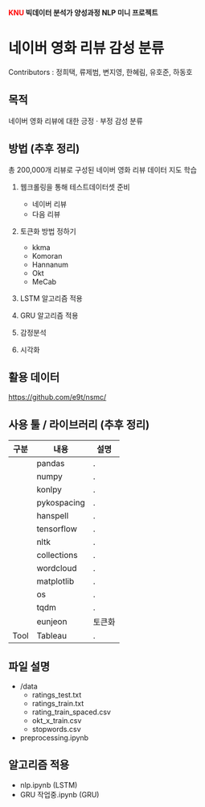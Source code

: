 <b><span style="color:red">KNU</span> 빅데이터 분석가 양성과정 NLP 미니 프로젝트</b>
# <b>네이버 영화 리뷰 감성 분류</b>

Contributors : 정희택, 류제범, 변지영, 한혜림, 유호준, 하동호

## <b>목적</b>
  네이버 영화 리뷰에 대한 긍정 · 부정 감성 분류

## <b>방법</b> (추후 정리)
  총 200,000개 리뷰로 구성된 네이버 영화 리뷰 데이터 지도 학습
  
  1. 웹크롤링을 통해 테스트데이터셋 준비
     - 네이버 리뷰
     - 다음 리뷰

  2. 토큰화 방법 정하기
     - kkma
     - Komoran
     - Hannanum
     - Okt
     - MeCab

  3. LSTM 알고리즘 적용
  4. GRU 알고리즘 적용
  5. 감정분석
  6. 시각화
  
## <b>활용 데이터</b>
  https://github.com/e9t/nsmc/

## <b>사용 툴 / 라이브러리</b> (추후 정리)
|구분|내용|설명|
|---|---|---|
||pandas|.|
||numpy|.|
||konlpy|.|
||pykospacing|.|
||hanspell|.|
||tensorflow|.|
||nltk|.|
||collections|.|
||wordcloud|.|
||matplotlib|.|
||os|.|
||tqdm|.|
||eunjeon|토큰화|
|Tool|Tableau|.|

## <b>파일 설명</b>
+ /data
  - ratings_test.txt
  - ratings_train.txt
  - rating_train_spaced.csv
  - okt_x_train.csv
  - stopwords.csv
+ preprocessing.ipynb
 
## <b>알고리즘 적용</b>
+ nlp.ipynb (LSTM)
+ GRU 작업중.ipynb (GRU)
  
<b></b>
<b><span style="color:red"></span>

